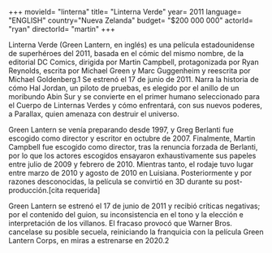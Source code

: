 +++
movieId= "linterna"
title= "Linterna Verde"
year= 2011
language= "ENGLISH"
country="Nueva Zelanda"
budget= "$200 000 000"
actorId= "ryan"
directorId= "martin"
+++

Linterna Verde (Green Lantern, en inglés) es una película estadounidense de superhéroes del 2011, basada en el cómic del mismo nombre, de la editorial DC Comics, dirigida por Martin Campbell, protagonizada por Ryan Reynolds, escrita por Michael Green y Marc Guggenheim y reescrita por Michael Goldenberg.1​ Se estrenó el 17 de junio de 2011. Narra la historia de cómo Hal Jordan, un piloto de pruebas, es elegido por el anillo de un moribundo Abin Sur y se convierte en el primer humano seleccionado para el Cuerpo de Linternas Verdes y cómo enfrentará, con sus nuevos poderes, a Parallax, quien amenaza con destruir el universo.

Green Lantern se venía preparando desde 1997, y Greg Berlanti fue escogido como director y escritor en octubre de 2007. Finalmente, Martin Campbell fue escogido como director, tras la renuncia forzada de Berlanti, por lo que los actores escogidos ensayaron exhaustivamente sus papeles entre julio de 2009 y febrero de 2010. Mientras tanto, el rodaje tuvo lugar entre marzo de 2010 y agosto de 2010 en Luisiana. Posteriormente y por razones desconocidas, la película se convirtió en 3D durante su post-producción.[cita requerida]

Green Lantern se estrenó el 17 de junio de 2011 y recibió críticas negativas; por el contenido del guion, su inconsistencia en el tono y la elección e interpretación de los villanos. El fracaso provocó que Warner Bros. cancelase su posible secuela, reiniciando la franquicia con la película Green Lantern Corps, en miras a estrenarse en 2020.2​